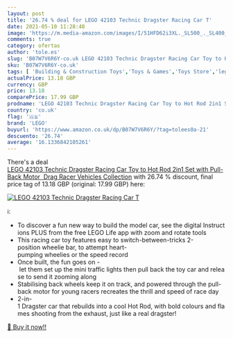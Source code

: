 ```yaml
---
layout: post
title: '26.74 % deal for LEGO 42103 Technic Dragster Racing Car T'
date: 2021-05-10 11:28:48
image: 'https://m.media-amazon.com/images/I/51HFD62i3XL._SL500_._SL400_.jpg'
comments: true
category: ofertas
author: 'tole.es'
slug: 'B07W7V6R6Y-co.uk LEGO 42103 Technic Dragster Racing Car Toy to Hot Rod...'
sku: 'B07W7V6R6Y-co.uk'
tags: [ 'Building & Construction Toys','Toys & Games','Toys Store','lego', ]
actualPrice: 13.18 GBP
currency: GBP
price: 13.18
comparePrice: 17.99 GBP
prodname: 'LEGO 42103 Technic Dragster Racing Car Toy to Hot Rod 2in1 Set with Pull-Back Motor  Drag Racer Vehicles Collection'
country: 'co.uk'
flag: '🇬🇧'
brand: 'LEGO'
buyurl: 'https://www.amazon.co.uk/dp/B07W7V6R6Y/?tag=tolees0a-21'
descuento: '26.74'
average: '16.1336842105261'
---
```


There's a deal [LEGO 42103 Technic Dragster Racing Car Toy to Hot Rod 2in1 Set with Pull-Back Motor  Drag Racer Vehicles Collection](https://www.amazon.co.uk/dp/B07W7V6R6Y/?tag=tolees0a-21)  with  26.74 % discount, final price tag of  13.18 GBP (original: 17.99 GBP) here:

[![LEGO 42103 Technic Dragster Racing Car T](https://m.media-amazon.com/images/I/51HFD62i3XL._SL500_._SL400_.jpg)](https://www.amazon.co.uk/dp/B07W7V6R6Y/?tag=tolees0a-21)

ℹ️:

- To discover a fun new way to build the model car, see the digital Instructions PLUS from the free LEGO Life app with zoom and rotate tools
- This racing car toy features easy to switch-between-tricks 2-position wheelie bar, to attempt heart-pumping wheelies or the speed record
- Once built, the fun goes on - let them set up the mini traffic lights then pull back the toy car and release to send it zooming along
- Stabilising back wheels keep it on track, and powered through the pull-back motor for young racers recreates the thrill and speed of race day
- 2-in-1 Dragster car that rebuilds into a cool Hot Rod, with bold colours and flames shooting from the exhaust, just like a real dragster!

[🛒 Buy it now!!](https://www.amazon.co.uk/dp/B07W7V6R6Y/?tag=tolees0a-21)
